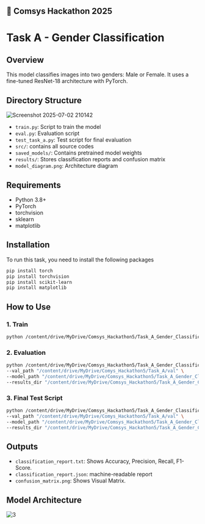 🚀 Comsys Hackathon 2025
-------------------------

# Task A - Gender Classification 

## Overview
This model classifies images into two genders: Male or Female. It uses a fine-tuned ResNet-18 architecture with PyTorch.

## Directory Structure
![Screenshot 2025-07-02 210142](https://github.com/user-attachments/assets/37b00af5-4163-423b-b953-ad8cb04ac845)

- `train.py`: Script to train the model
- `eval.py`: Evaluation script
- `test_task_a.py`: Test script for final evaluation
- `src/`: contains all source codes 
- `saved_models/`: Contains pretrained model weights
- `results/`: Stores classification reports and confusion matrix
- `model_diagram.png`: Architecture diagram

## Requirements
- Python 3.8+
- PyTorch
- torchvision
- sklearn
- matplotlib

## Installation 
To run this task, you need to install the following packages
```bash
pip install torch
pip install torchvision
pip install scikit-learn
pip install matplotlib
```

## How to Use

### 1. Train
```bash
python /content/drive/MyDrive/Comsys_Hackathon5/Task_A_Gender_Classification/src/train.py 
```
### 2. Evaluation
```bash
python /content/drive/MyDrive/Comsys_Hackathon5/Task_A_Gender_Classification/src/eval.py \
--val_path "/content/drive/MyDrive/Comys_Hackathon5/Task_A/val" \
--model_path "/content/drive/MyDrive/Comsys_Hackathon5/Task_A_Gender_Classification/saved_models/gender_classifier_v1.pth" \
--results_dir "/content/drive/MyDrive/Comsys_Hackathon5/Task_A_Gender_Classification/results"
```
### 3. Final Test Script
```bash
python /content/drive/MyDrive/Comsys_Hackathon5/Task_A_Gender_Classification/src/test_task_a.py \
--val_path "/content/drive/MyDrive/Comys_Hackathon5/Task_A/val" \
--model_path "/content/drive/MyDrive/Comsys_Hackathon5/Task_A_Gender_Classification/saved_models/gender_classifier_v1.pth" \
--results_dir "/content/drive/MyDrive/Comsys_Hackathon5/Task_A_Gender_Classification/results"
```

## Outputs
- `classification_report.txt`: Shows Accuracy, Precision, Recall, F1-Score.
- `classification_report.json`: machine-readable report
- `confusion_matrix.png`: Shows Visual Matrix.

## Model Architecture
![3](https://github.com/user-attachments/assets/bb187654-3ab8-4e37-8c39-c362d11c9882)


